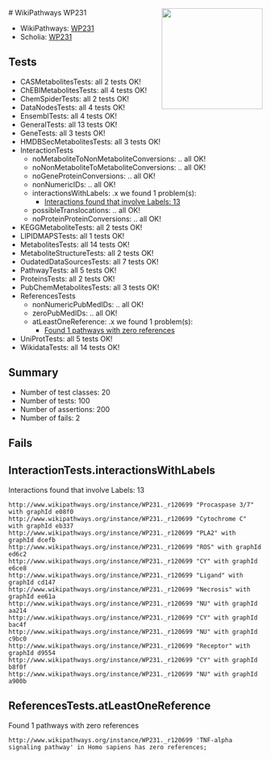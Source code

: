 <img style="float: right; width: 200px" src="https://upload.wikimedia.org/wikipedia/commons/thumb/8/83/Wplogo_with_text_500.png/640px-Wplogo_with_text_500.png" />
# WikiPathways WP231

* WikiPathways: [WP231](https://identifiers.org/wikipathways:WP231)
* Scholia: [WP231](https://scholia.toolforge.org/wikipathways/WP231)
## Tests
* CASMetabolitesTests: all 2 tests OK!
* ChEBIMetabolitesTests: all 4 tests OK!
* ChemSpiderTests: all 2 tests OK!
* DataNodesTests: all 4 tests OK!
* EnsemblTests: all 4 tests OK!
* GeneralTests: all 13 tests OK!
* GeneTests: all 3 tests OK!
* HMDBSecMetabolitesTests: all 3 tests OK!
* InteractionTests
    * noMetaboliteToNonMetaboliteConversions: .. all OK!
    * noNonMetaboliteToMetaboliteConversions: .. all OK!
    * noGeneProteinConversions: .. all OK!
    * nonNumericIDs: .. all OK!
    * interactionsWithLabels: .x we found 1 problem(s):
        * [Interactions found that involve Labels: 13](#fe97a8bb)
    * possibleTranslocations: .. all OK!
    * noProteinProteinConversions: .. all OK!
* KEGGMetaboliteTests: all 2 tests OK!
* LIPIDMAPSTests: all 1 tests OK!
* MetabolitesTests: all 14 tests OK!
* MetaboliteStructureTests: all 2 tests OK!
* OudatedDataSourcesTests: all 7 tests OK!
* PathwayTests: all 5 tests OK!
* ProteinsTests: all 2 tests OK!
* PubChemMetabolitesTests: all 3 tests OK!
* ReferencesTests
    * nonNumericPubMedIDs: .. all OK!
    * zeroPubMedIDs: .. all OK!
    * atLeastOneReference: .x we found 1 problem(s):
        * [Found 1 pathways with zero references](#35eb778e)
* UniProtTests: all 5 tests OK!
* WikidataTests: all 14 tests OK!


## Summary

* Number of test classes: 20
* Number of tests: 100
* Number of assertions: 200
* Number of fails: 2

## Fails

<a name="fe97a8bb" />

## InteractionTests.interactionsWithLabels

Interactions found that involve Labels: 13
```
http://www.wikipathways.org/instance/WP231._r120699 "Procaspase 3/7" with graphId e08f0
http://www.wikipathways.org/instance/WP231._r120699 "Cytochrome C" with graphId eb337
http://www.wikipathways.org/instance/WP231._r120699 "PLA2" with graphId dcefb
http://www.wikipathways.org/instance/WP231._r120699 "ROS" with graphId ed6c2
http://www.wikipathways.org/instance/WP231._r120699 "CY" with graphId e6ce8
http://www.wikipathways.org/instance/WP231._r120699 "Ligand" with graphId cd147
http://www.wikipathways.org/instance/WP231._r120699 "Necrosis" with graphId ee61a
http://www.wikipathways.org/instance/WP231._r120699 "NU" with graphId aa214
http://www.wikipathways.org/instance/WP231._r120699 "CY" with graphId bac4f
http://www.wikipathways.org/instance/WP231._r120699 "NU" with graphId c9bc0
http://www.wikipathways.org/instance/WP231._r120699 "Receptor" with graphId d9554
http://www.wikipathways.org/instance/WP231._r120699 "CY" with graphId b8f0f
http://www.wikipathways.org/instance/WP231._r120699 "NU" with graphId a900b
```

<a name="35eb778e" />

## ReferencesTests.atLeastOneReference

Found 1 pathways with zero references
```
http://www.wikipathways.org/instance/WP231._r120699 'TNF-alpha signaling pathway' in Homo sapiens has zero references; 
```


